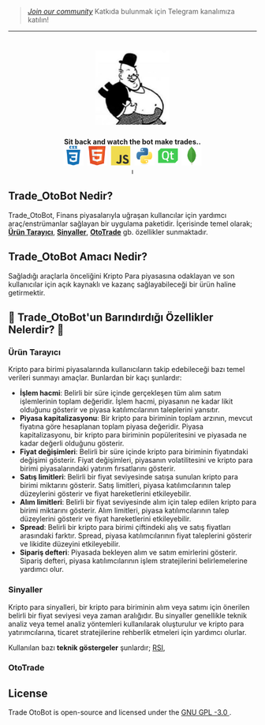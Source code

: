 > *[Join our community](https://t.me/easytrad4bot)* Katkıda bulunmak için Telegram kanalımıza katılın! 

----
<div align="center">

<h1 align="center">
  <img width="150" src="docs/Images/oto_bot.jpg#gh-light-mode-only" alt="Trade OtoBot Logo">
</h1>
<b>Sit back and watch the bot make trades..</b>

<div>
  <img src="https://github.com/devicons/devicon/blob/master/icons/css3/css3-plain-wordmark.svg"  title="CSS3" alt="CSS" width="40" height="40"/>&nbsp;
  <img src="https://github.com/devicons/devicon/blob/master/icons/html5/html5-original.svg" title="HTML5" alt="HTML" width="40" height="40"/>&nbsp;
  <img src="https://github.com/devicons/devicon/blob/master/icons/javascript/javascript-original.svg" title="JavaScript" alt="JavaScript" width="40" height="40"/>&nbsp;
  <img src="https://github.com/devicons/devicon/blob/master/icons/python/python-original.svg" title="Python" **alt="Python" width="40" height="40"/>&nbsp;
  <img src="https://github.com/devicons/devicon/blob/master/icons/qt/qt-original.svg" title="Qt" **alt="qt" width="40" height="40"/>&nbsp;
    <img src="https://github.com/devicons/devicon/blob/master/icons/mongodb/mongodb-original.svg" title="MongoDb" **alt="Mongo" width="40" height="40"/>
</div>ı

<div align="left">

## Trade_OtoBot Nedir?
Trade_OtoBot, Finans piyasalarıyla uğraşan kullancılar için yardımcı araç/enstrümanlar sağlayan bir uygulama paketidir. İçerisinde temel olarak; **[Ürün Tarayıcı](#ürün-tarayıcı)**, **[Sinyaller](#sinyaller)**, **[OtoTrade](#ototrade)**  gb. özellikler sunmaktadır.

## Trade_OtoBot Amacı Nedir?
Sağladığı araçlarla önceliğini Kripto Para piyasasına odaklayan ve son kullanıcılar için açık kaynaklı ve kazanç sağlayabileceği bir ürün haline getirmektir.

## :telescope: Trade_OtoBot'un Barındırdığı Özellikler Nelerdir? :telescope:
### Ürün Tarayıcı
Kripto para birimi piyasalarında kullanıcıların takip edebileceği bazı temel verileri sunmayı amaçlar. Bunlardan bir kaçı şunlardır:
* **İşlem hacmi**: Belirli bir süre içinde gerçekleşen tüm alım satım işlemlerinin toplam değeridir. İşlem hacmi, piyasanın ne kadar likit olduğunu gösterir ve piyasa katılımcılarının taleplerini yansıtır.
* **Piyasa kapitalizasyonu**: Bir kripto para biriminin toplam arzının, mevcut fiyatına göre hesaplanan toplam piyasa değeridir. Piyasa kapitalizasyonu, bir kripto para biriminin popüleritesini ve piyasada ne kadar değerli olduğunu gösterir.
* **Fiyat değişimleri**: Belirli bir süre içinde kripto para biriminin fiyatındaki değişimi gösterir. Fiyat değişimleri, piyasanın volatilitesini ve kripto para birimi piyasalarındaki yatırım fırsatlarını gösterir.
* **Satış limitleri**: Belirli bir fiyat seviyesinde satışa sunulan kripto para birimi miktarını gösterir. Satış limitleri, piyasa katılımcılarının talep düzeylerini gösterir ve fiyat hareketlerini etkileyebilir.
* **Alım limitleri**: Belirli bir fiyat seviyesinde alım için talep edilen kripto para birimi miktarını gösterir. Alım limitleri, piyasa katılımcılarının talep düzeylerini gösterir ve fiyat hareketlerini etkileyebilir.
* **Spread**: Belirli bir kripto para birimi çiftindeki alış ve satış fiyatları arasındaki farktır. Spread, piyasa katılımcılarının fiyat taleplerini gösterir ve likidite düzeyini etkileyebilir.
* **Sipariş defteri**: Piyasada bekleyen alım ve satım emirlerini gösterir. Sipariş defteri, piyasa katılımcılarının işlem stratejilerini belirlemelerine yardımcı olur.

### Sinyaller
Kripto para sinyalleri, bir kripto para biriminin alım veya satımı için önerilen belirli bir fiyat seviyesi veya zaman aralığıdır. Bu sinyaller genellikle teknik analiz veya temel analiz yöntemleri kullanılarak oluşturulur ve kripto para yatırımcılarına, ticaret stratejilerine rehberlik etmeleri için yardımcı olurlar.

Kullanılan bazı **teknik göstergeler** şunlardır; [RSI](https://tr.tradingview.com/education/relativestrengthindex/?solution=43000502338),
### OtoTrade

















## License

Trade OtoBot is open-source and licensed under the [ GNU GPL -3.0 ](LICENSE).


